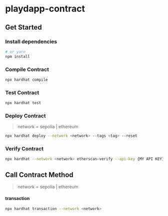 # playdapp-contract

## Get Started

### Install dependencies

```zsh
# or yarn
npm install
```

### Compile Contract

```zsh
npx hardhat compile
```

### Test Contract

```zsh
npx hardhat test
```

### Deploy Contract

> network = sepolia | ethereum

```zsh
npx hardhat deploy --network <network> --tags <tag> --reset
```

### Verify Contract

```zsh
npx hardhat --network <network> etherscan-verify --api-key {MY API KEY} --license None
```

## Call Contract Method

> network = sepolia | ethereum

#### transaction

```zsh
npx hardhat transaction --network <network>
```
